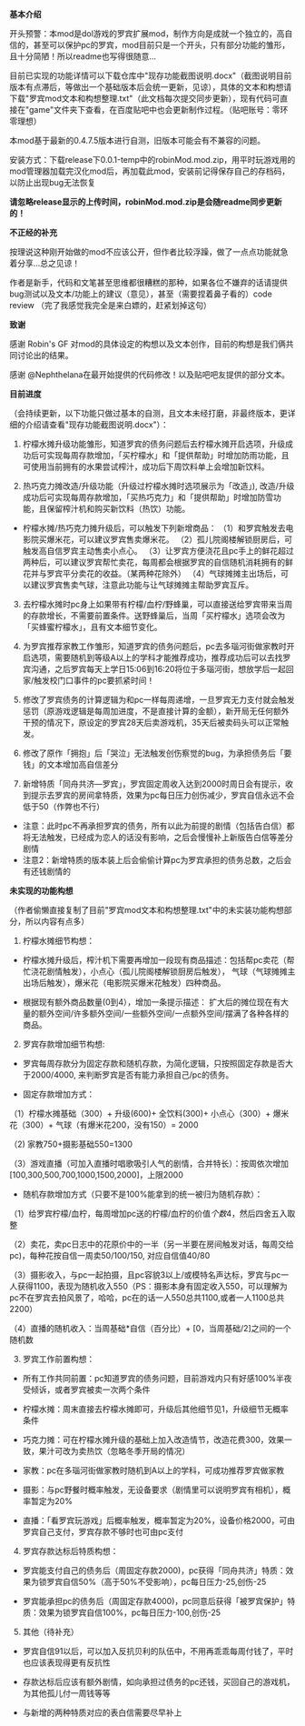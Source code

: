 **基本介绍**

开头预警：本mod是dol游戏的罗宾扩展mod，制作方向是成就一个独立的，高自信的，甚至可以保护pc的罗宾，mod目前只是一个开头，只有部分功能的雏形，且十分简陋！所以readme也写得很随意...

目前已实现的功能详情可以下载仓库中"现存功能截图说明.docx"（截图说明目前版本有点滞后，等做出一个基础版本后会统一更新，见谅），具体的文本和构想请下载"罗宾mod文本和构想整理.txt"（此文档每次提交同步更新），现有代码可直接在"game"文件夹下查看，在百度贴吧中也会更新制作过程。（贴吧账号：零环零理想）

本mod基于最新的0.4.7.5版本进行自测，旧版本可能会有不兼容的问题。

安装方式：下载release下0.0.1-temp中的robinMod.mod.zip，用平时玩游戏用的mod管理器加载完汉化mod后，再加载此mod，安装前记得保存自己的存档码，以防止出现bug无法恢复

**请忽略release显示的上传时间，robinMod.mod.zip是会随readme同步更新的！**

**不正经的补充**

按理说这种刚开始做的mod不应该公开，但作者比较浮躁，做了一点点功能就急着分享...总之见谅！

作者是新手，代码和文笔甚至思维都很糟糕的那种，如果各位不嫌弃的话请提供bug测试以及文本/功能上的建议（意见），甚至（需要捏着鼻子看的）code review
（完了我感觉我完全是来白嫖的，赶紧划掉这句）

**致谢**

感谢 Robin's GF 对mod的具体设定的构想以及文本创作，目前的构想是我们俩共同讨论出的结果。

感谢 @Nephthelana在最开始提供的代码修改！以及贴吧吧友提供的部分文本。

**目前进度**

（会持续更新，以下功能只做过基本的自测，且文本未经打磨，非最终版本，更详细的介绍请查看"现存功能截图说明.docx"）：

1. 柠檬水摊升级功能雏形，知道罗宾的债务问题后去柠檬水摊开启选项，升级成功后可实现每周存款增加，「买柠檬水」和「提供帮助」时增加防雨功能，且可使用当前拥有的水果尝试榨汁，成功后下周饮料单上会增加新饮料。

2. 热巧克力摊改造/升级功能（升级过柠檬水摊时选项展示为「改造」), 改造/升级成功后可实现每周存款增加，「买热巧克力」和「提供帮助」时增加防雪功能，且保留榨汁机和购买新饮料（热饮）功能。

* 柠檬水摊/热巧克力摊升级后，可以触发下列新增商品：
（1）和罗宾触发去电影院买爆米花，可以建议罗宾售卖爆米花。
（2）孤儿院阁楼解锁厨房后，可触发高自信罗宾主动售卖小点心。
（3）让罗宾方便浇花且pc手上的鲜花超过两种后，可以建议罗宾帮忙卖花，每周都会根据罗宾的自信随机消耗拥有的鲜花并与罗宾平分卖花的收益。（某两种花除外）
（4）气球摊摊主出场后，可以建议罗宾售卖气球，注意此功能与让气球摊摊主帮助罗宾互斥。

3. 去柠檬水摊时pc身上如果带有柠檬/血柠/野蜂巢，可以直接送给罗宾带来当周的存款增长，不需要前置条件。送野蜂巢后，当周「买柠檬水」选项会改为「买蜂蜜柠檬水」，且有文本细节变化。
  
4. 为罗宾推荐家教工作雏形，知道罗宾的债务问题后，pc去多瑙河街做家教时开启选项，需要随机到等级A以上的学科才能推荐成功，推荐成功后可以去找罗宾沟通，之后罗宾每天上学日15:06到16:20将位于多瑙河街，想放学后一起回家/触发校门口事件的pc要抓紧时间！
   
5. 修改了罗宾债务的计算逻辑为和pc一样每周递增，一旦罗宾无力支付就会触发惩罚（原游戏逻辑是每周加进度，不是直接计算的金额），新开局无任何额外干预的情况下，原设定的罗宾28天后卖游戏机，35天后被卖码头可以正常触发。

6. 修改了原作「拥抱」后「哭泣」无法触发创伤察觉的bug，为承担债务后「要钱」的文本增加高自信差分

7. 新增特质「同舟共济—罗宾」，罗宾固定周收入达到2000时周日会有提示，收到提示去罗宾的房间拿特质，效果为pc每日压力创伤减少，罗宾自信永远不会低于50（作弊也不行）
* 注意：此时pc不再承担罗宾的债务，所有以此为前提的剧情（包括告白信）都将无法触发，已经成为恋人的话没有影响，之后会慢慢补上新版告白信等差分剧情
* 注意2：新增特质的版本装上后会偷偷计算pc为罗宾承担的债务总数，之后会有还钱剧情的
   
**未实现的功能构想**

（作者偷懒直接复制了目前"罗宾mod文本和构想整理.txt"中的未实装功能构想部分，所以内容有点多）

1. 柠檬水摊细节构想：
* 柠檬水摊升级后，榨汁机下需要再增加一段现有商品描述：包括帮pc卖花（帮忙浇花剧情触发），小点心（孤儿院阁楼解锁厨房后触发），
 气球（气球摊摊主出场后触发），爆米花（电影院买爆米花触发）四种商品。

* 根据现有额外商品数量(0到4），增加一条提示描述：
 扩大后的摊位现在有大量的额外空间/许多额外空间/一些额外空间/一点额外空间/摆满了各种各样的商品。

2. 罗宾存款增加细节构想:
* 罗宾每周存款分为固定存款和随机存款，为简化逻辑，只按照固定存款是否大于2000/4000, 来判断罗宾是否有能力承担自己/pc的债务。

* 固定存款增加方式：
  
（1）柠檬水摊基础（300）+ 升级(600)+ 全饮料(300)+ 小点心（300）+ 爆米花（300）+ 气球（有爆米花200，没有150）= 2000

（2) 家教750+摄影基础550=1300

（3）游戏直播（可加入直播时唱歌吸引人气的剧情，合并特长）：按周依次增加[100,300,500,700,1000,1500,2000]，上限2000

* 随机存款增加方式（只要不是100%能拿到的统一被归为随机存款）：
  
（1）给罗宾柠檬/血柠，每周增加pc送的柠檬/血柠的价值*个数*4，然后四舍五入取整

（2）卖花，卖pc日志中的花原价中的一半（另一半要在房间触发对话，每周交给pc)，每种花按自信一周卖50/100/150, 对应自信值40/80

（3）摄影收入，与pc一起拍摄，且pc容貌3以上/或模特名声达标，罗宾与pc一人获得1100，表现为随机收入550（PS：摄影本身有固定收入550，可以理解为pc不在罗宾去拍风景了，哈哈，pc在的话一人550总共1100,或者一人1100总共2200）

（4）直播的随机收入：当周基础*自信（百分比）+ [0，当周基础/2]之间的一个随机数

3. 罗宾工作前置构想：
* 所有工作共同前置：pc知道罗宾的债务问题，目前游戏内只有好感100%半夜受倾诉，或者罗宾被卖一次两个条件

* 柠檬水摊：周末直接去柠檬水摊即可，升级后其他细节见1，升级细节无概率条件

* 巧克力摊：可在柠檬水摊升级的基础上加入改造情节，改造花费300，效果一致，果汁可改为卖热饮（忽略冬季开局的情况）

* 家教：pc在多瑙河街做家教时随机到A以上的学科，可成功推荐罗宾做家教

* 摄影：与pc野餐时概率触发，无设备要求（剧情里可以说明罗宾有相机），概率暂定为20%

* 直播：「看罗宾玩游戏」后概率触发，概率暂定为20%，设备价格2000，可由罗宾自己支付，罗宾存款不够时也可由pc支付

4. 罗宾存款达标后特质构想：

* 罗宾能支付自己的债务后（周固定存款2000)，pc获得「同舟共济」特质：效果为锁罗宾自信50%（高于50%不受影响），pc每日压力-25,创伤-25

* 罗宾能承担pc的债务后（周固定存款4000)，pc同意后获得「被罗宾保护」特质：效果为锁罗宾自信100%，pc每日压力-100,创伤-25

5. 其他（待补充）
   
* 罗宾自信91以后，可以加入反抗贝利的队伍中，不用再乖乖每周付钱了，平时也应该表现得更有反抗性

* 存款达标后应该有额外剧情，如向承担过债务的pc还钱，买回自己的游戏机，为其他孤儿付一周钱等等

* 与新增的两种特质对应的表白信需要尽早补上
